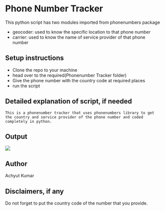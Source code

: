 # Phone Number Tracker

This python script has two modules imported from phonenumbers package

- geocoder: used to know the specific location to that phone number
- carrier: used to know the name of service provider of that phone number

## Setup instructions

- Clone the repo to your machine
- head over to the required(Phonenumber Tracker folder)
- Give the phone number with the country code at required places
- run the script

## Detailed explanation of script, if needed

`This is a phonenumber tracker that uses phonenumbers library to get the country and service provider of the phone number and coded completely in python.`

## Output

<img src="https://i.imgur.com/bBeBgs9.png">

## Author

Achyut Kumar

## Disclaimers, if any

Do not forget to put the country code of the number that you provide.
